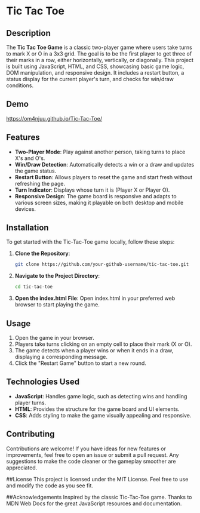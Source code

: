 # Tic Tac Toe

## Description

The **Tic Tac Toe Game** is a classic two-player game where users take turns to mark X or O in a 3x3 grid. The goal is to be the first player to get three of their marks in a row, either horizontally, vertically, or diagonally. This project is built using JavaScript, HTML, and CSS, showcasing basic game logic, DOM manipulation, and responsive design. It includes a restart button, a status display for the current player's turn, and checks for win/draw conditions.

## Demo
https://om4njuu.github.io/Tic-Tac-Toe/

## Features

- **Two-Player Mode**: Play against another person, taking turns to place X's and O's.
- **Win/Draw Detection**: Automatically detects a win or a draw and updates the game status.
- **Restart Button**: Allows players to reset the game and start fresh without refreshing the page.
- **Turn Indicator**: Displays whose turn it is (Player X or Player O).
- **Responsive Design**: The game board is responsive and adapts to various screen sizes, making it playable on both desktop and mobile devices.

## Installation

To get started with the Tic-Tac-Toe game locally, follow these steps:

1. **Clone the Repository**:
   ```bash
   git clone https://github.com/your-github-username/tic-tac-toe.git

2. **Navigate to the Project Directory**:
    ```bash
    cd tic-tac-toe

3. **Open the index.html File**:
   Open index.html in your preferred web browser to start playing the game.
   
## Usage
1. Open the game in your browser.
2. Players take turns clicking on an empty cell to place their mark (X or O).
3. The game detects when a player wins or when it ends in a draw, displaying a corresponding message.
4. Click the "Restart Game" button to start a new round.
   
## Technologies Used
- **JavaScript**: Handles game logic, such as detecting wins and handling player turns.
- **HTML**: Provides the structure for the game board and UI elements.
- **CSS**: Adds styling to make the game visually appealing and responsive.

## Contributing
Contributions are welcome! If you have ideas for new features or improvements, feel free to open an issue or submit a pull request. Any suggestions to make the code cleaner or the gameplay smoother are appreciated.

##License
This project is licensed under the MIT License. Feel free to use and modify the code as you see fit.

##Acknowledgements
Inspired by the classic Tic-Tac-Toe game.
Thanks to MDN Web Docs for the great JavaScript resources and documentation.
